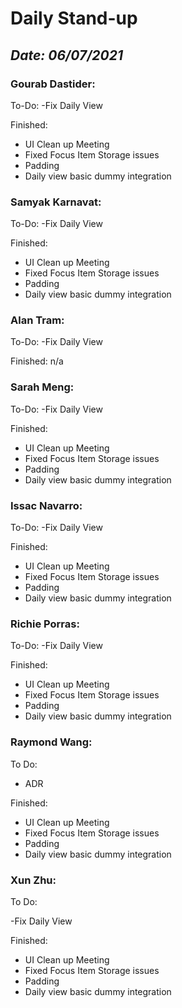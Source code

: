 # Daily Stand-up
## _Date: 06/07/2021_

### Gourab Dastider:
To-Do:
-Fix Daily View 



Finished:
- UI Clean up Meeting
- Fixed Focus Item Storage issues
- Padding
- Daily view basic dummy integration





### Samyak Karnavat:
To-Do:
-Fix Daily View 


Finished:
- UI Clean up Meeting
- Fixed Focus Item Storage issues
- Padding
- Daily view basic dummy integration



### Alan Tram:
To-Do: 
-Fix Daily View 





Finished:
n/a



### Sarah Meng:
To-Do:
-Fix Daily View 


Finished:
- UI Clean up Meeting
- Fixed Focus Item Storage issues
- Padding
- Daily view basic dummy integration





### Issac Navarro:
To-Do:
-Fix Daily View 

Finished:
- UI Clean up Meeting
- Fixed Focus Item Storage issues
- Padding
- Daily view basic dummy integration




### Richie Porras:
To-Do:
-Fix Daily View 

Finished:
- UI Clean up Meeting
- Fixed Focus Item Storage issues
- Padding
- Daily view basic dummy integration



### Raymond Wang:
To Do:
- ADR

Finished:
- UI Clean up Meeting
- Fixed Focus Item Storage issues
- Padding
- Daily view basic dummy integration



### Xun Zhu:
To Do:

-Fix Daily View 


Finished:
- UI Clean up Meeting
- Fixed Focus Item Storage issues
- Padding
- Daily view basic dummy integration